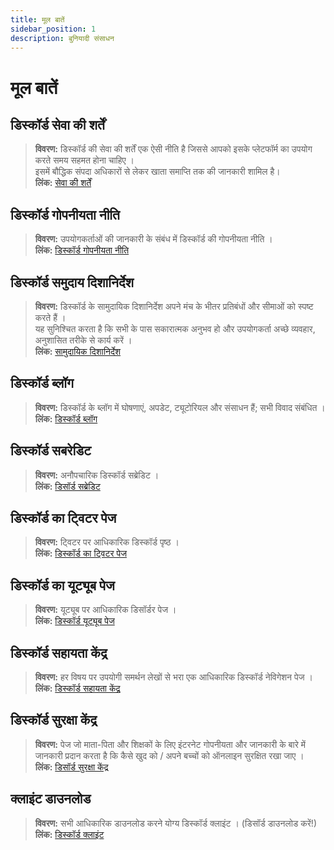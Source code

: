 ```yaml
---
title: मूल बातें
sidebar_position: 1
description: बुनियादी संसाधन
---
```


# मूल बातें

## डिस्कॉर्ड सेवा की शर्तें

> **विवरण:** डिस्कॉर्ड की सेवा की शर्तें एक ऐसी नीति है जिससे आपको इसके प्लेटफॉर्म का उपयोग करते समय सहमत होना चाहिए । <br/>
इसमें बौद्धिक संपदा अधिकारों से लेकर खाता समाप्ति तक की जानकारी शामिल है। <br/>
**लिंक:** [सेवा की शर्तें](https://dis.gd/terms)

## डिस्कॉर्ड गोपनीयता नीति

> **विवरण:** उपयोगकर्ताओं की जानकारी के संबंध में डिस्कॉर्ड की गोपनीयता नीति । <br/>
**लिंक:** [डिस्कॉर्ड गोपनीयता नीति](https://discord.com/privacy)

## डिस्कॉर्ड समुदाय दिशानिर्देश

> **विवरण:** डिस्कॉर्ड के सामुदायिक दिशानिर्देश अपने मंच के भीतर प्रतिबंधों और सीमाओं को स्पष्ट करते हैं । <br/>
यह सुनिश्चित करता है कि सभी के पास सकारात्मक अनुभव हो और उपयोगकर्ता अच्छे व्यवहार, अनुशासित तरीके से कार्य करें । <br/>
**लिंक:** [सामुदायिक दिशानिर्देश](https://dis.gd/guidelines)

## डिस्कॉर्ड ब्लॉग

> **विवरण:** डिस्कॉर्ड के ब्लॉग में घोषणाएं, अपडेट, ट्यूटोरियल और संसाधन हैं; सभी विवाद संबंधित । <br/>
**लिंक:** [डिस्कॉर्ड ब्लॉग](https://discord.com/blog)
 
## डिस्कॉर्ड सबरेडिट

> **विवरण:** अनौपचारिक डिस्कॉर्ड सब्रेडिट । <br/>
**लिंक:** [डिसॉर्ड सब्रेडिट](https://www.reddit.com/r/discordapp/)

## डिस्कॉर्ड का ट्विटर पेज

> **विवरण:** ट्विटर पर आधिकारिक डिस्कॉर्ड पृष्ठ । <br/>
**लिंक:** [डिस्कॉर्ड का ट्विटर पेज](https://x.com/discord)

## डिस्कॉर्ड का यूट्यूब पेज

> **विवरण:** यूट्यूब पर आधिकारिक डिसॉर्डर पेज । <br/>
**लिंक:** [डिस्कॉर्ड यूट्यूब पेज](https://www.youtube.com/c/discord)

## डिस्कॉर्ड सहायता केंद्र

> **विवरण:** हर विषय पर उपयोगी समर्थन लेखों से भरा एक आधिकारिक डिस्कॉर्ड नेविगेशन पेज । <br/>
**लिंक:** [डिस्कॉर्ड सहायता केंद्र](https://support.discord.com)

## डिस्कॉर्ड सुरक्षा केंद्र

> **विवरण:** पेज जो माता-पिता और शिक्षकों के लिए इंटरनेट गोपनीयता और जानकारी के बारे में जानकारी प्रदान करता है कि कैसे खुद को / अपने बच्चों को ऑनलाइन सुरक्षित रखा जाए । <br/>
**लिंक:** [डिसॉर्ड सुरक्षा केंद्र](https://discord.com/safety)

## क्लाइंट डाउनलोड

> **विवरण:** सभी आधिकारिक डाउनलोड करने योग्य डिस्कॉर्ड क्लाइंट । (डिसॉर्ड डाउनलोड करें!) <br/>
**लिंक:** [डिस्कॉर्ड क्लाइंट](https://discord.com/download)
